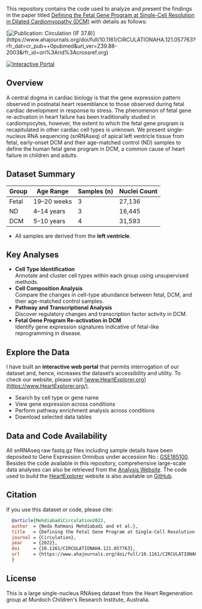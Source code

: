 This repository contains the code used to analyze and present the findings in the paper titled [Defining the Fetal Gene Program at Single-Cell Resolution in Dilated Cardiomyopathy (DCM)](https://www.ahajournals.org/doi/full/10.1161/CIRCULATIONAHA.121.057763?rfr_dat=cr_pub++0pubmed&url_ver=Z39.88-2003&rfr_id=ori%3Arid%3Acrossref.org) with details as follows:

[![Publication: Circulation (IF 37.8)](https://img.shields.io/badge/Published%20in-Circulation%20(IF%2037.8)-red)](https://www.ahajournals.org/doi/full/10.1161/CIRCULATIONAHA.121.057763?rfr_dat=cr_pub++0pubmed&url_ver=Z39.88-2003&rfr_id=ori%3Arid%3Acrossref.org) 

[![Interactive Portal](https://img.shields.io/badge/Explore%20Data-HeartExplorer.org-brightgreen)](https://www.HeartExplorer.org)  

## Overview
A central dogma in cardiac biology is that the gene expression pattern observed in postnatal heart resemblance to those observed during fetal cardiac development in response to stress. The phenomenon of fetal gene re-activation in heart failure has been traditionally studied in cardiomyocytes, however, the extent to which the fetal gene program is recapitulated in other cardiac cell types is unknown. We present single-nucleus RNA sequencing (snRNAseq) of apical left ventricle tissue from fetal, early-onset DCM and their age-matched control (ND) samples to define the human fetal gene program in DCM, a common cause of heart failure in children and adults.

## Dataset Summary
| Group         | Age Range       | Samples (n) | Nuclei Count |
|---------------|------------------|-------------|---------------|
| Fetal         | 19–20 weeks      | 3           | 27,136        |
| ND            | 4–14 years       | 3           | 16,445        |
| DCM           | 5–10 years     | 4           | 31,593        |

- All samples are derived from the **left ventricle**. 
 
## Key Analyses
-  **Cell Type Identification**  
  Annotate and cluster cell types within each group using unsupervised methods.
-  **Cell Composition Analysis**  
  Compare the changes in cell-type abundance between fetal, DCM, and their age-matched control samples.
-  **Pathway and Transcriptional Analysis**  
  Discover regulatory changes and transcription factor activity in DCM.
-  **Fetal Gene Program Re-activation in DCM**  
  Identify gene expression signatures indicative of fetal-like reprogramming in disease.

## Explore the Data
I have built an **interactive web portal** that permits interrogation of our dataset and, hence, increases the dataset’s accessibility and utility. To check our website, please visit [www.HeartExplorer.org](https://www.HeartExplorer.org/).
- Search by cell type or gene name
- View gene expression across conditions
- Perform pathway enrichment analysis across conditions
- Download selected data tables

## Data and Code Availability 
All snRNAseq raw fastq.gz files including sample details have been deposited to Gene Expression Omnibus under accession No.: [GSE185100](https://www.ncbi.nlm.nih.gov/geo/query/acc.cgi?acc=GSE185100).
Besides the code available in this repository, comprehensive large-scale data analyses can also be retrieved from the [Analysis Website](https://32cc058f.isolation.zscaler.com/profile/42d28bab-620c-4970-b94c-e4fffa2be61d/zia-session/?tenant=9d2e8daef914&region=syd&controls_id=163da02d-da34-4baa-81c5-72b4d0007eec&user=07cb1d74b21d50b5d046821517d392529b10733c9bf29a2aba80e330f8f49c63&original_url=https%3A%2F%2Fneda-mehdiabadi.github.io%2FFetal-Gene-Program-snRNAseq%2F&key=sh-1&hmac=9a9975e8a201623ab1877126345e9d133e487167b4c98c18bbb0f2d8f135086e). 
The code used to build the [HeartExplorer](https://www.HeartExplorer.org/) website is also available on [GitHub](https://github.com/neda-mehdiabadi/HeartExplorer).

## Citation
If you use this dataset or code, please cite:

```bibtex
  @article{MehdiabadiCirculation2022,
  author  = {Neda Rahmani Mehdiabadi and et al.},
  title   = {Defining the Fetal Gene Program at Single-Cell Resolution in Dilated Cardiomyopathy},
  journal = {Circulation},
  year    = {2022},
  doi     = {10.1161/CIRCULATIONAHA.121.057763},
  url     = {https://www.ahajournals.org/doi/full/10.1161/CIRCULATIONAHA.121.057763}
  }
```
## License
This is a large single-nucleus RNAseq dataset from the Heart Regeneration group at Murdoch Children's Research Institute, Australia.
